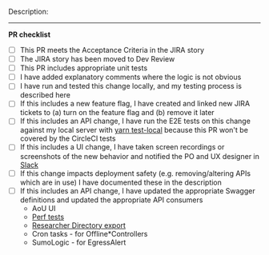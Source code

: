 Description:
<!--
Replace this template with your PR description.
Please remember to keep in mind the security levels outlined in
[CONTRIBUTING.md](https://github.com/all-of-us/workbench/blob/main/.github/CONTRIBUTING.md) and to
include a risk tag of the form `[risk=no|low|moderate|severe]` in the PR title

* **no**: None
* **low**: Low chance of potential impact to, or exposure of patient data
* **moderate**: Moderate chance of potential impact to, or exposure of patient data
* **severe**: Severe chance of potential impact to, or exposure of patient data

Please also:

* Get thumbs from reviewer(s)
* Verify all tests go green, including CI tests
-->


---
**PR checklist**

- [ ] This PR meets the Acceptance Criteria in the JIRA story
- [ ] The JIRA story has been moved to Dev Review
- [ ] This PR includes appropriate unit tests
- [ ] I have added explanatory comments where the logic is not obvious
- [ ] I have run and tested this change locally, and my testing process is described here
- [ ] If this includes a new feature flag, I have created and linked new JIRA tickets to (a) turn on the feature flag and (b) remove it later
- [ ] If this includes an API change, I have run the E2E tests on this change against my local server with [yarn test-local](https://github.com/all-of-us/workbench/blob/master/e2e/README.md#examples) because this PR won't be covered by the CircleCI tests 
- [ ] If this includes a UI change, I have taken screen recordings or screenshots of the new behavior and notified the PO and UX designer in [Slack](https://pmi-engteam.slack.com/archives/C02MWP2RN5P)
- [ ] If this change impacts deployment safety (e.g. removing/altering APIs which are in use) I have documented these in the description
- [ ] If this includes an API change, I have updated the appropriate Swagger definitions and updated the appropriate API consumers
  * AoU UI
  * [Perf tests](https://github.com/broadinstitute/mcnulty/blob/develop/src/test/scala/services/AoU.scala)
  * [Researcher Directory export](https://github.com/all-of-us/workbench/wiki/Researcher-Directory-(RDR-export))
  * Cron tasks - for Offline*Controllers
  * SumoLogic - for EgressAlert 

